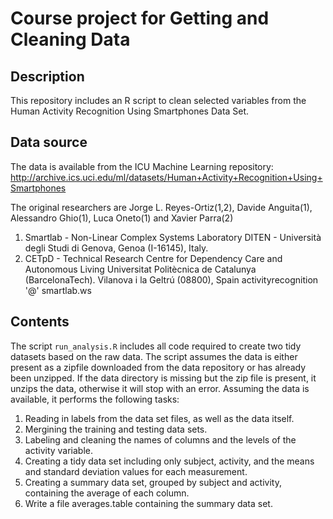 # Course project for Getting and Cleaning Data

## Description
This repository includes an R script to clean selected variables from the Human Activity Recognition Using Smartphones Data Set.
## Data source
The data is available from the ICU Machine Learning repository: http://archive.ics.uci.edu/ml/datasets/Human+Activity+Recognition+Using+Smartphones

The original researchers are Jorge L. Reyes-Ortiz(1,2), Davide Anguita(1), Alessandro Ghio(1), Luca Oneto(1) and Xavier Parra(2)
1. Smartlab - Non-Linear Complex Systems Laboratory DITEN - Università  degli Studi di Genova, Genoa (I-16145), Italy. 
2. CETpD - Technical Research Centre for Dependency Care and Autonomous Living Universitat Politècnica de Catalunya (BarcelonaTech). Vilanova i la Geltrú (08800), Spain activityrecognition '@' smartlab.ws 
## Contents
The script `run_analysis.R` includes all code required to create two tidy datasets based on the raw data. The script assumes the data is either present as a zipfile downloaded from the data repository or has already been unzipped. If the data directory is missing but the zip file is present, it unzips the data, otherwise it will stop with an error. Assuming the data is available, it performs the following tasks:
1. Reading in labels from the data set files, as well as the data itself.
2. Mergining the training and testing data sets.
3. Labeling and cleaning the names of columns and the levels of the activity variable.
4. Creating a tidy data set including only subject, activity, and the means and standard deviation values for each measurement.
5. Creating a summary data set, grouped by subject and activity, containing the average of each column.
6. Write a file averages.table containing the summary data set.
